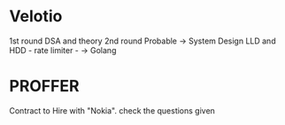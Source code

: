 # Velotio
1st round
DSA and theory
2nd round
Probable -> System Design LLD and HDD
            - rate limiter
            - 
         -> Golang

# PROFFER
Contract to Hire with "Nokia".
check the questions given